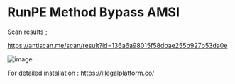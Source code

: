 # RunPE Method Bypass AMSI

Scan results ;

https://antiscan.me/scan/result?id=136a6a98015f58dbae255b927b53da0e

![image](https://user-images.githubusercontent.com/89476865/132022488-600a294b-6ff0-497a-904c-49a04a2498ea.png)

For detailed installation : https://illegalplatform.co/
